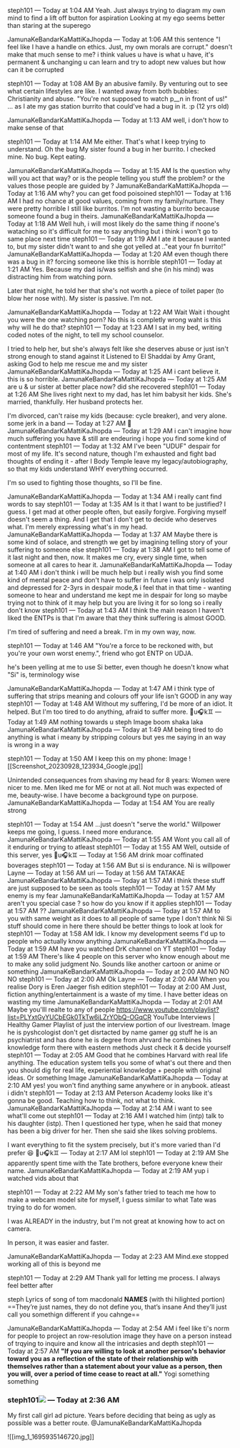 steph101 — Today at 1:04 AM
Yeah. Just always trying to diagram my own mind to find a lift off button for aspiration
Looking at my ego seems better than staring at the superego

JamunaKeBandarKaMattiKaJhopda — Today at 1:06 AM
this sentence "I feel like I have a handle on ethics. Just, my own morals are corrupt." doesn't make  that much sense to me?
i think values u have is what u have, it's permanent & unchanging 
u can learn and try to adopt new values 
but how can it be corrupted

steph101 — Today at 1:08 AM
By an abusive family.
By venturing out to see what certain lifestyles are like.
I wanted away from both bubbles: Christianity and abuse.
"You're not supposed to watch p__n in front of us!" ... as I ate my gas station burrito that could've had a bug in it. :p (12 yrs old)

JamunaKeBandarKaMattiKaJhopda — Today at 1:13 AM
well, i don't how to make sense of that

steph101 — Today at 1:14 AM
Me either. That's what I keep trying to understand.
Oh the bug
My sister found a bug in her burrito. I checked mine. No bug. Kept eating.

JamunaKeBandarKaMattiKaJhopda — Today at 1:15 AM
Is the question why will you act that way?
or is the people telling you stuff the problem?
or the values those people are guided by
?
JamunaKeBandarKaMattiKaJhopda — Today at 1:16 AM
why?
you can get food poisoined
steph101 — Today at 1:16 AM
I had no chance at good values, coming from my family/nurture. They were pretty horrible
I still like burritos. I'm not wasting a burrito because someone found a bug in theirs.
JamunaKeBandarKaMattiKaJhopda — Today at 1:18 AM
Well huh, i will most likely do the same thing if noone's wataching
so it's difficult for me to say anything
but i think i won't go to same place next time 
steph101 — Today at 1:19 AM
I ate it because I wanted to, but my sister didn't want to and she got yelled at .."eat your fn burrito!"
JamunaKeBandarKaMattiKaJhopda — Today at 1:20 AM
even though there was a bug in it?
forcing someone like this is horrible
steph101 — Today at 1:21 AM
Yes. Because my dad is/was selfish and she (in his mind) was distracting him from watching porn.

Later that night, he told her that she's not worth a piece of toilet paper (to blow her nose with).
My sister is passive. I'm not.

JamunaKeBandarKaMattiKaJhopda — Today at 1:22 AM
Wait Wait
i thought you were the one watching porn?
No this is completly wrong
waht is this
why will he do that?
steph101 — Today at 1:23 AM
I sat in my bed, writing coded notes of the night, to tell my school counselor. 

I tried to help her, but she's always felt like she deserves abuse or just isn't strong enough to stand against it
Listened to El Shaddai by Amy Grant, asking God to help me rescue me and my sister
JamunaKeBandarKaMattiKaJhopda — Today at 1:25 AM
i cant believe it. this is so horrible.
JamunaKeBandarKaMattiKaJhopda — Today at 1:25 AM
are u & ur sister at better place now?
did she recovered
steph101 — Today at 1:26 AM
She lives right next to my dad, has let him babysit her kids.
She's married, thankfully. Her husband protects her.

I'm divorced, can't raise my kids (because: cycle breaker), and very alone.
some jerk in a band — Today at 1:27 AM
🧠
JamunaKeBandarKaMattiKaJhopda — Today at 1:29 AM
i can't imagine how much suffering you have & still are endeuring 
i hope you find some kind of contentment
steph101 — Today at 1:32 AM
I've been "UDUF" despair for most of my life. It's second nature, though I'm exhausted and fight bad thoughts of ending it - after I Body Temple leave my legacy/autobiography, so that my kids understand WHY everything occurred. 

I'm so used to fighting those thoughts, so I'll be fine.

JamunaKeBandarKaMattiKaJhopda — Today at 1:34 AM
i really cant find words to say
steph101 — Today at 1:35 AM
Is it that I want to be justified? I guess. 
I get mad at other people often, but easily forgive. 
Forgiving myself doesn't seem a thing. And I get that I don't get to decide who deserves what. I'm merely expressing what's in my head.
JamunaKeBandarKaMattiKaJhopda — Today at 1:37 AM
Maybe there is some kind of solace, and strength we get by imagining telling story of your suffering to someone else
steph101 — Today at 1:38 AM
I got to tell some of it last night and then, now.
It makes me cry, every single time, when someone at all cares to hear it.
JamunaKeBandarKaMattiKaJhopda — Today at 1:40 AM
i don't think i will be much help but i really wish you find some kind of mental peace
and don't have to suffer in future
i was only isolated and depressed for 2-3yrs in despair mode,& i feel that in that time - wanting someone to hear and understand me 
kept me in despair for long
so maybe
trying not to think of it
may help
but you are living it for so long
so i really don't know
steph101 — Today at 1:43 AM
I think the main reason I haven't liked the ENTPs is that I'm aware that they think suffering is almost GOOD.

I'm tired of suffering and need a break. 
I'm in my own way, now.

steph101 — Today at 1:46 AM
"You're a force to be reckoned with, but you're your own worst enemy.", friend who got ENTP on UDJA.

he's been yelling at me to use Si better, even though he doesn't know what "Si" is, terminology wise


JamunaKeBandarKaMattiKaJhopda — Today at 1:47 AM
i think type of suffering that strips meaning and colours off your life isn't GOOD
in any way
steph101 — Today at 1:48 AM
Without my suffering, I'd be more of an idiot.
It helped.
But I'm too tired to do anything, afraid to suffer more.
🙉u🎧k♊ — Today at 1:49 AM
nothing towards u steph 
Image
boom shaka laka
JamunaKeBandarKaMattiKaJhopda — Today at 1:49 AM
being tired to do anything is what i meany by stripping colours 
but yes me saying  in an way is wrong in a way 

steph101 — Today at 1:50 AM
I keep this on my phone:
Image
![[Screenshot_20230928_123934_Google.jpg]]

Unintended consequences from shaving my head for 8 years:
Women were nicer to me.
Men liked me for ME or not at all.
Not much was expected of me, beauty-wise. 
I have become a background type on purpose.
JamunaKeBandarKaMattiKaJhopda — Today at 1:54 AM
You are really strong


steph101 — Today at 1:54 AM
...just doesn't "serve the world."
Willpower keeps me going, I guess.
I need more endurance.
JamunaKeBandarKaMattiKaJhopda — Today at 1:55 AM
Wont you call all of it enduring
or trying to atleast
steph101 — Today at 1:55 AM
Well, outside of this server, yes
🙉u🎧k♊ — Today at 1:56 AM
drink moar coffinated boverages
steph101 — Today at 1:56 AM
But si is endurance. 
Ni is willpower
Layne — Today at 1:56 AM
uri — Today at 1:56 AM
TATAKAE 
JamunaKeBandarKaMattiKaJhopda — Today at 1:57 AM
i think these stuff are just supposed to be seen as tools
steph101 — Today at 1:57 AM
My enemy is my fear
JamunaKeBandarKaMattiKaJhopda — Today at 1:57 AM
aren't you special case ?
so how do you know if it applies
steph101 — Today at 1:57 AM
??
JamunaKeBandarKaMattiKaJhopda — Today at 1:57 AM
to you with same weight
as it does to all
people of same type
I don't think Ni Si stuff
should come in here
there should be better things
to look at
look for
steph101 — Today at 1:58 AM
Idk. I know my development seems f'd up to people who actually know anything
JamunaKeBandarKaMattiKaJhopda — Today at 1:59 AM
have you watched DrK channel on YT
steph101 — Today at 1:59 AM
There's like 4 people on this server who know enough about me to make any solid judgment
No. Sounds like another cartoon or anime or something
JamunaKeBandarKaMattiKaJhopda — Today at 2:00 AM
NO NO NO
steph101 — Today at 2:00 AM
Ok
Layne — Today at 2:00 AM
When you realise Dory is Eren Jaeger fish edition
steph101 — Today at 2:00 AM
Just, fiction anything/entertainment is a waste of my time. I have better ideas on wasting my time
JamunaKeBandarKaMattiKaJhopda — Today at 2:01 AM
Maybe you'lll realte to any of people https://www.youtube.com/playlist?list=PLYxtGyYUCbEGk0TkTw6iLZrYObQ-OGqCR
YouTube
Interviews | Healthy Gamer
Playlist of just the interview portion of our livestream.
Image
he is pyshcologist
don't get disrtacted by name
gamer gg stuff
he is an psychiatrist
and has done he is degree from ahrvard
he combines his knowledge form there
with eastern methods 
Just check it
& decide yourself
steph101 — Today at 2:05 AM
Good that he combines Harvard with real life anything.
The education system tells you some of what's out there and then you should dig for real life, experiential knowledge + people with original ideas. Or something
Image
JamunaKeBandarKaMattiKaJhopda — Today at 2:10 AM
yes! you won't find anything same anywhere or in anybook. atleast i didn't 
steph101 — Today at 2:13 AM
Peterson Academy looks like it's gonna be good.
Teaching how to think, not what to think.
JamunaKeBandarKaMattiKaJhopda — Today at 2:14 AM
i want to see what'll come out
steph101 — Today at 2:16 AM
I watched him (intp) talk to his daughter (istp). Then I questioned her type, when he said that money has been a big driver for her.
Then she said she likes solving problems.

I want everything to fit the system precisely, but it's more varied than I'd prefer 😆
🙉u🎧k♊ — Today at 2:17 AM
lol
steph101 — Today at 2:19 AM
She apparently spent time with the Tate brothers, before everyone knew their name.
JamunaKeBandarKaMattiKaJhopda — Today at 2:19 AM
yup
i watched vids about that

steph101 — Today at 2:22 AM
My son's father tried to teach me how to make a webcam model site for myself, I guess similar to what Tate was trying to do for women. 

I was ALREADY in the industry, but I'm not great at knowing how to act on camera. 

In person, it was easier and faster.

JamunaKeBandarKaMattiKaJhopda — Today at 2:23 AM
Mind.exe stopped working
all of this is beyond me 

steph101 — Today at 2:29 AM
Thank yall for letting me process. I always feel better after

steph
Lyrics of song of tom macdonald **NAMES** (with thi hilighted portion)
==They’re just names, they do not define you, that’s insane And they’ll just call you somethign different if you cahnge==

JamunaKeBandarKaMattiKaJhopda — Today at 2:54 AM
i feel like ti's norm for people to project an row-resolution image they have
on a person
instead of trqying to inquire and know all the intricasies and depth
steph101 — Today at 2:57 AM
**"If you are willing to look at another person's behavior toward you as a reflection of the state of their relationship with themselves rather than a statement about your value as a person, then you will, over a period of time cease to react at all."** 
Yogi something something


### steph101![](https://cdn.discordapp.com/role-icons/973322031976312924/675fe13beed29a33cb8f647ef513ecb2.webp?size=24&quality=lossless) _—_ Today at 2:36 AM

My first call girl ad picture. Years before deciding that being as ugly as possible was a better route. @JamunaKeBandarKaMattiKaJhopda

![[img_1_1695935146720.jpg]]


